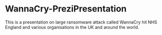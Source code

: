 # WannaCry-PreziPresentation
This is a presentation on large ransomware attack called WannaCry hit NHS England and various organisations in the UK and around the world.
